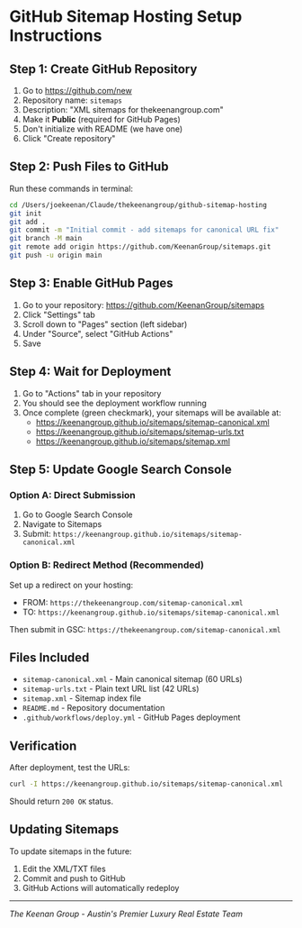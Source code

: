 # GitHub Sitemap Hosting Setup Instructions

## Step 1: Create GitHub Repository

1. Go to https://github.com/new
2. Repository name: `sitemaps`
3. Description: "XML sitemaps for thekeenangroup.com"
4. Make it **Public** (required for GitHub Pages)
5. Don't initialize with README (we have one)
6. Click "Create repository"

## Step 2: Push Files to GitHub

Run these commands in terminal:

```bash
cd /Users/joekeenan/Claude/thekeenangroup/github-sitemap-hosting
git init
git add .
git commit -m "Initial commit - add sitemaps for canonical URL fix"
git branch -M main
git remote add origin https://github.com/KeenanGroup/sitemaps.git
git push -u origin main
```

## Step 3: Enable GitHub Pages

1. Go to your repository: https://github.com/KeenanGroup/sitemaps
2. Click "Settings" tab
3. Scroll down to "Pages" section (left sidebar)
4. Under "Source", select "GitHub Actions"
5. Save

## Step 4: Wait for Deployment

1. Go to "Actions" tab in your repository
2. You should see the deployment workflow running
3. Once complete (green checkmark), your sitemaps will be available at:
   - https://keenangroup.github.io/sitemaps/sitemap-canonical.xml
   - https://keenangroup.github.io/sitemaps/sitemap-urls.txt
   - https://keenangroup.github.io/sitemaps/sitemap.xml

## Step 5: Update Google Search Console

### Option A: Direct Submission
1. Go to Google Search Console
2. Navigate to Sitemaps
3. Submit: `https://keenangroup.github.io/sitemaps/sitemap-canonical.xml`

### Option B: Redirect Method (Recommended)
Set up a redirect on your hosting:
- FROM: `https://thekeenangroup.com/sitemap-canonical.xml`
- TO: `https://keenangroup.github.io/sitemaps/sitemap-canonical.xml`

Then submit in GSC: `https://thekeenangroup.com/sitemap-canonical.xml`

## Files Included

- `sitemap-canonical.xml` - Main canonical sitemap (60 URLs)
- `sitemap-urls.txt` - Plain text URL list (42 URLs)
- `sitemap.xml` - Sitemap index file
- `README.md` - Repository documentation
- `.github/workflows/deploy.yml` - GitHub Pages deployment

## Verification

After deployment, test the URLs:
```bash
curl -I https://keenangroup.github.io/sitemaps/sitemap-canonical.xml
```

Should return `200 OK` status.

## Updating Sitemaps

To update sitemaps in the future:
1. Edit the XML/TXT files
2. Commit and push to GitHub
3. GitHub Actions will automatically redeploy

---
*The Keenan Group - Austin's Premier Luxury Real Estate Team*